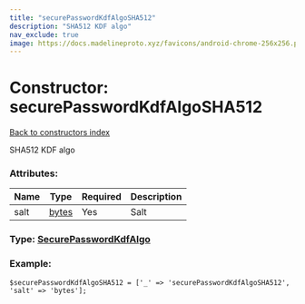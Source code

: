 ```yaml
---
title: "securePasswordKdfAlgoSHA512"
description: "SHA512 KDF algo"
nav_exclude: true
image: https://docs.madelineproto.xyz/favicons/android-chrome-256x256.png
---
```

# Constructor: securePasswordKdfAlgoSHA512  
[Back to constructors index](/API_docs/constructors/index.html)



SHA512 KDF algo

### Attributes:

| Name     |    Type       | Required | Description |
|----------|---------------|----------|-------------|
|salt|[bytes](/API_docs/types/bytes.html) | Yes|Salt|



### Type: [SecurePasswordKdfAlgo](/API_docs/types/SecurePasswordKdfAlgo.html)


### Example:

```
$securePasswordKdfAlgoSHA512 = ['_' => 'securePasswordKdfAlgoSHA512', 'salt' => 'bytes'];
```  
